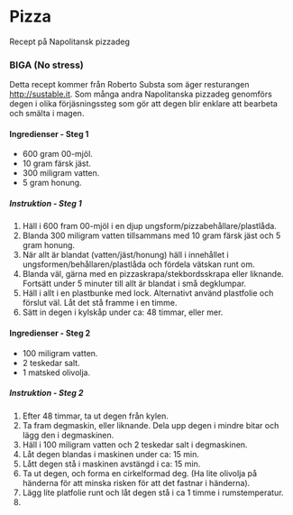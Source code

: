 # Pizza
Recept på Napolitansk pizzadeg

### BIGA (No stress)
Detta recept kommer från Roberto Substa som äger resturangen http://sustable.it.
Som många andra Napolitanska pizzadeg genomförs degen i olika förjäsningssteg som gör att degen blir enklare att bearbeta och smälta i magen.
#### Ingredienser - Steg 1
- 600 gram 00-mjöl.
- 10 gram färsk jäst.
- 300 miligram vatten.
- 5 gram honung.

##### Instruktion - Steg 1
1. Häll i 600 fram 00-mjöl i en djup ungsform/pizzabehållare/plastlåda.
2. Blanda 300 miligram vatten tillsammans med 10 gram färsk jäst och 5 gram honung.
3. När allt är blandat (vatten/jäst/honung) häll i innehållet i ungsformen/behållaren/plastlåda och fördela vätskan runt om. 
4. Blanda väl, gärna med en pizzaskrapa/stekbordsskrapa eller liknande. Fortsätt under 5 minuter till allt är blandat i små degklumpar.
5. Häll i allt i en plastbunke med lock. Alternativt använd plastfolie och förslut väl. Låt det stå framme i en timme.
6. Sätt in degen i kylskåp under ca: 48 timmar, eller mer.

#### Ingredienser - Steg 2
- 100 miligram vatten.
- 2 teskedar salt.
- 1 matsked olivolja.

##### Instruktion - Steg 2
1. Efter 48 timmar, ta ut degen från kylen.
2. Ta fram degmaskin, eller liknande. Dela upp degen i mindre bitar och lägg den i degmaskinen.
3. Häll i 100 miligram vatten och 2 teskedar salt i degmaskinen.
4. Låt degen blandas i maskinen under ca: 15 min.
5. Lått degen stå i maskinen avstängd i ca: 15 min.
6. Ta ut degen, och forma en cirkelformad deg. (Ha lite olivolja på händerna för att minska risken för att det fastnar i händerna). 
7. Lägg lite platfolie runt och låt degen stå i ca 1 timme i rumstemperatur.
8. 
 
